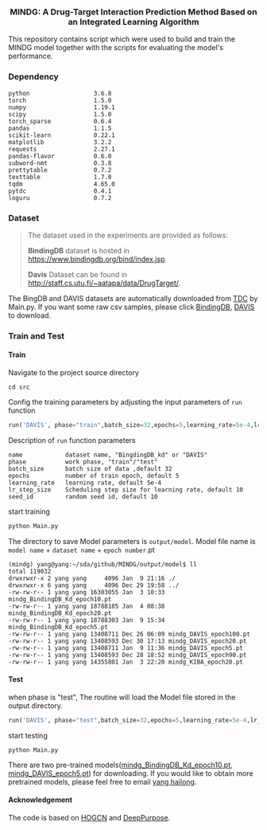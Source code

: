 <h3 align="center">
<p> MINDG: A Drug-Target Interaction Prediction Method Based on an Integrated Learning Algorithm </h3>

This repository contains script which were used to build and train the MINDG model together with the scripts for evaluating the model's performance.
### Dependency

```
python                  3.6.8
torch                   1.5.0
numpy                   1.19.1
scipy                   1.5.0
torch_sparse            0.6.4
pandas                  1.1.5
scikit-learn            0.22.1
matplotlib              3.2.2
requests                2.27.1
pandas-flavor           0.6.0
subword-nmt             0.3.8
prettytable             0.7.2
texttable               1.7.0
tqdm                    4.65.0
pytdc                   0.4.1
loguru                  0.7.2
```

### Dataset

> The dataset used in the experiments are provided as follows:
>
> **BindingDB** dataset is hosted in https://www.bindingdb.org/bind/index.jsp.
>
> **Davis** Dataset can be found in http://staff.cs.utu.fi/~aatapa/data/DrugTarget/.

The BingDB and DAVIS datasets are automatically downloaded from [TDC](https://tdcommons.ai/multi_pred_tasks/dti/) by Main.py. If you want some raw csv samples, please click [BindingDB](./doc/dataset/BindingDB_Kd.csv), [DAVIS](./doc/dataset/DAVIS.csv) to download.


### Train and Test
#### Train
Navigate to the project source directory
```shell
cd src
```
Config the training parameters by adjusting the input parameters of `run` function
```python
run('DAVIS', phase="train",batch_size=32,epochs=5,learning_rate=5e-4,lr_step_size=10,seed_id=10,device=torch.device('cpu'))
```
Description of `run` function parameters
```
name            dataset name, "BingdingDB_kd" or "DAVIS"
phase           work phase, "train"/"test"
batch_size      batch size of data ,default 32
epochs          number of train epoch, default 5
learning_rate   learning rate, default 5e-4
lr_step_size    Scheduling step size for learning rate, default 10
seed_id         random seed id, default 10
```
start training
```python
python Main.py
```
The directory to save Model parameters is `output/model`.
Model file name is `model name` + `dataset name` + `epoch number`.pt
```shell
(mindg) yang@yang:~/sda/github/MINDG/output/model$ ll
total 119032
drwxrwxr-x 2 yang yang     4096 Jan  9 21:16 ./
drwxrwxr-x 6 yang yang     4096 Dec 29 19:58 ../
-rw-rw-r-- 1 yang yang 16303055 Jan  3 10:33 mindg_BindingDB_Kd_epoch10.pt
-rw-rw-r-- 1 yang yang 18788185 Jan  4 08:38 mindg_BindingDB_Kd_epoch20.pt
-rw-rw-r-- 1 yang yang 18788303 Jan  9 15:34 mindg_BindingDB_Kd_epoch5.pt
-rw-rw-r-- 1 yang yang 13408711 Dec 26 06:09 mindg_DAVIS_epoch100.pt
-rw-rw-r-- 1 yang yang 13408593 Dec 30 17:13 mindg_DAVIS_epoch20.pt
-rw-rw-r-- 1 yang yang 13408711 Jan  9 11:36 mindg_DAVIS_epoch5.pt
-rw-rw-r-- 1 yang yang 13408593 Dec 28 18:52 mindg_DAVIS_epoch90.pt
-rw-rw-r-- 1 yang yang 14355801 Jan  3 22:20 mindg_KIBA_epoch20.pt
```
#### Test
when phase is "test", The routine will load the Model file stored in the output directory.
```python
run('DAVIS', phase="test",batch_size=32,epochs=5,learning_rate=5e-4,lr_step_size=10,seed_id=10,device=torch.device('cpu'))
```
start testing
```shell
python Main.py
```
There are two pre-trained models([mindg_BindingDB_Kd_epoch10.pt](./doc/model/mindg_BindingDB_Kd_epoch10.pt), [mindg_DAVIS_epoch5.pt](./doc/model/mindg_DAVIS_epoch5.pt)) for downloading. If you would like to obtain more pretrained models, please feel free to email [yang hailong](mailto:yanghailong@stu.jiangnan.edu.cn).

#### Acknowledgement

The code is based on [HOGCN](https://github.com/kckishan/HOGCN-LP) and [DeepPurpose](https://github.com/kexinhuang12345/DeepPurpose).

